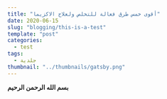 ```yaml
---
title: "أقوى خمس طرق فعالة للتخلص ولعلاج الاكزيما"
date: 2020-06-15
slug: "blogging/this-is-a-test"
template: "post"
categories:
  - test
tags:
  - جلدية
thumbnail: "../thumbnails/gatsby.png"
---
```


**بسم الله الرحمن الرحيم**


<!--stackedit_data:
eyJwcm9wZXJ0aWVzIjoidGl0bGU6IFRlc3Qgb25lXG50YWdzOi
BUZXN0XG5jYXRlZ29yaWVzOiBUZXN0XG5leGNlcnB0OiBUaGlz
IGlzIGEgdGVzdFxuc3RhdHVzOiBEcmFmdFxuZGF0ZTogJzIwMj
AtMDYtMTcnXG4iLCJoaXN0b3J5IjpbLTk0MTg4NzY3OCwtMTUx
NjMwMDAzOF19
-->